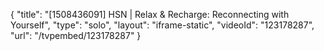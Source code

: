 {
    "title": "[1508436091] HSN | Relax & Recharge: Reconnecting with Yourself",
    "type": "solo",
    "layout": "iframe-static",
    "videoId": "123178287",
    "url": "\/tvpembed\/123178287"
}